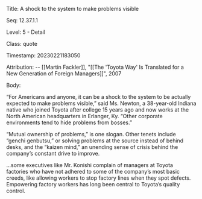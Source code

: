 Title:  A shock to the system to make problems visible

Seq:    12.37.1.1

Level:  5 - Detail

Class:  quote

Timestamp: 20230221183050

Attribution: -- [[Martin Fackler]], "[[The 'Toyota Way' Is Translated for a New Generation of Foreign Managers]]", 2007

Body:

“For Americans and anyone, it can be a shock to the system to be actually expected to make problems visible,” said Ms. Newton, a 38-year-old Indiana native who joined Toyota after college 15 years ago and now works at the North American headquarters in Erlanger, Ky. “Other corporate environments tend to hide problems from bosses.”

“Mutual ownership of problems,” is one slogan. Other tenets include “genchi genbutsu,” or solving problems at the source instead of behind desks, and the “kaizen mind,” an unending sense of crisis behind the company’s constant drive to improve.

…some executives like Mr. Konishi complain of managers at Toyota factories who have not adhered to some of the company’s most basic creeds, like allowing workers to stop factory lines when they spot defects. Empowering factory workers has long been central to Toyota’s quality control.
